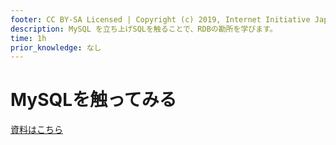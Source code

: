 ```yaml
---
footer: CC BY-SA Licensed | Copyright (c) 2019, Internet Initiative Japan Inc.
description: MySQL を立ち上げSQLを触ることで、RDBの勘所を学びます。
time: 1h
prior_knowledge: なし
---
```


<header-table/>

# MySQLを触ってみる

[資料はこちら](/MySQL.pdf)

<credit-footer/>
